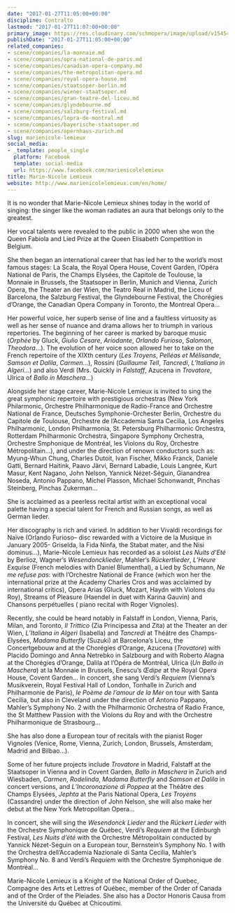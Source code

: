 ```yaml
---
date: "2017-01-27T11:05:00+00:00"
discipline: Contralto
lastmod: "2017-01-27T11:07:00+00:00"
primary_image: https://res.cloudinary.com/schmopera/image/upload/v1545409169/media/webhook-uploads/1485514952585/Intermezzo-portrait-Lemieux-400x500.png.png
publishDate: "2017-01-27T11:05:00+00:00"
related_companies:
- scene/companies/la-monnaie.md
- scene/companies/opra-national-de-paris.md
- scene/companies/canadian-opera-company.md
- scene/companies/the-metropolitan-opera.md
- scene/companies/royal-opera-house.md
- scene/companies/staatsoper-berlin.md
- scene/companies/wiener-staatsoper.md
- scene/companies/gran-teatre-del-liceu.md
- scene/companies/glyndebourne.md
- scene/companies/salzburg-festival.md
- scene/companies/lopra-de-montral.md
- scene/companies/bayerische-staatsoper.md
- scene/companies/opernhaus-zurich.md
slug: marienicole-lemieux
social_media:
- _template: people_single
  platform: Facebook
  template: social-media
  url: https://www.facebook.com/marienicolelemieux
title: Marie-Nicole Lemieux
website: http://www.marienicolelemieux.com/en/home/
---
```


It is no wonder that Marie-Nicole Lemieux shines today in the world of singing: the singer like the woman radiates an aura that belongs only to the greatest.

Her vocal talents were revealed to the public in 2000 when she won the Queen Fabiola and Lied Prize at the Queen Elisabeth Competition in Belgium.

She then began an international career that has led her to the world’s most famous stages: La Scala, the Royal Opera House, Covent Garden, l’Opéra National de Paris, the Champs Elysées, the Capitole de Toulouse, la Monnaie in Brussels, the Staatsoper in Berlin, Munich and Vienna, Zurich Opera, the Theater an der Wien, the Teatro Real in Madrid, the Liceu of Barcelona, the Salzburg Festival, the Glyndebourne Festival, the Chorégies d’Orange, the Canadian Opera Company in Toronto, the Montreal Opera…

Her powerful voice, her superb sense of line and a faultless virtuosity as well as her sense of nuance and drama allows her to triumph in various repertories. The beginning of her career is marked by baroque music (*Orphée* by Gluck, *Giulio Cesare*, *Ariodante*, *Orlando Furioso*, *Salomon*, *Theodora*…). The evolution of her voice soon allowed her to take on the French repertoire of the XIXth century (*Les Troyens*, *Pelléas et Mélisande*, *Samson et Dalila*, *Carmen*…), Rossini (*Guillaume Tell*, *Tancredi*, *L’Italiana in Algeri*…) and also Verdi (Mrs. Quickly in *Falstaff*, Azucena in *Trovatore*, Ulrica of *Ballo in Maschera*…)

Alongside her stage career, Marie-Nicole Lemieux is invited to sing the great symphonic repertoire with prestigious orchestras (New York Philarmonic, Orchestre Philharmonique de Radio-France and Orchestre National de France, Deutsches Symphonie-Orchester Berlin, Orchestre du Capitole de Toulouse, Orchestre de l’Accademia Santa Cecilia, Los Angeles Philharmonic, London Philharmonia, St. Petersburg Philharmonic Orchestra, Rotterdam Philharmonic Orchestra, Singapore Symphony Orchestra, Orchestre Smphonique de Montréal, les Violons du Roy, Orchestre Métropolitain…), and under the direction of renown conductors such as: Myung-Whun Chung, Charles Dutoit, Ivan Fischer, Mikko Franck, Daniele Gatti, Bernard Haitink, Paavo Järvi, Bernard Labadie, Louis Langrée, Kurt Masur, Kent Nagano, John Nelson, Yannick Nézet-Séguin, Gianandrea Noseda, Antonio Pappano, Michel Plasson, Michael Schonwandt, Pinchas Steinberg, Pinchas Zukerman…

She is acclaimed as a peerless recital artist with an exceptional vocal palette having a special talent for French and Russian songs, as well as German lieder.

Her discography is rich and varied. In addition to her Vivaldi recordings for Naïve (Orlando Furioso– disc rewarded with a Victoire de la Musique in January 2005- Griselda, la Fida Ninfa, the Stabat mater, and the Nisi dominus…), Marie-Nicole Lemieux has recorded as a soloist *Les Nuits d’Eté* by Berlioz, Wagner’s *Wesendoncklieder*, Mahler’s *Rückertlieder*, *L’Heure Exquise* (French melodies with Daniel Blumenthal), a Lied by Schumann, *Ne me refuse pas*: with l’Orchestre National de France (which won her the international prize at the Academy Charles Cros and was acclaimed by international critics), Opera Arias (Gluck, Mozart, Haydn with Violons du Roy), Streams of Pleasure (Haendel in duet with Karina Gauvin) and Chansons perpétuelles ( piano recital with Roger Vignoles).

Recently, she could be heard notably in Falstaff in London, Vienna, Paris, Milan, and Toronto, *Il Trittico* (Zia Principessa and Zita) at the Theater an der Wien, *L’Italiana in Algeri* (Isabella) and *Tancredi* at Théâtre des Champs-Elysées, *Madama Butterfly* (Suzuki) at Barcelona’s Liceu, the Concertgebouw and at the Chorégies d’Orange, Azucena (*Trovatore*) with Placido Domingo and Anna Netrebko in Salzbourg and with Roberto Alagna at the Chorégies d’Orange, Dalila at l’Opéra de Montréal, Ulrica (*Un Ballo in Maschera*) at la Monnaie in Brussels, Enescu’s *Œdipe* at the Royal Opera House, Covent Garden… In concert, she sang Verdi’s *Requiem* (Vienna’s Musikverein, Royal Festival Hall of London, Tonhalle in Zurich and Philharmonie de Paris), *le Poème de l’amour de la Mer* on tour with Santa Cecilia, but also in Cleveland under the direction of Antonio Pappano, Mahler’s Symphony No. 2 with the Philharmonic Orchestra of Radio France, the St Matthew Passion with the Violons du Roy and with the Orchestre Philharmonique de Strasbourg…

She has also done a European tour of recitals with the pianist Roger Vignoles (Venice, Rome, Vienna, Zurich, London, Brussels, Amsterdam, Madrid and Bilbao…).

Some of her future projects include *Trovatore* in Madrid, Falstaff at the Staatsoper in Vienna and in Covent Garden, *Ballo in Maschera* in Zurich and Wiesbaden, *Carmen*, *Rodelinda*, *Madama Butterfly* and *Samson et Dalila* in concert versions, and *L’Incoronazione di Poppea* at the Théâtre des Champs Elysées, *Jephta* at the Paris National Opera, *Les Troyens* (Cassandre) under the direction of John Nelson, she will also make her debut at the New York Metropolitan Opera…

In concert, she will sing the *Wesendonck Lieder* and the *Rückert Lieder* with the Orchestre Symphonique de Québec, Verdi’s *Requiem* at the Edinburgh Festival, *Les Nuits d’été* with the Orchestre Métropolitain conducted by Yannick Nézet-Seguin on a European tour, Bernstein’s Symphony No. 1 with the Orchestra dell’Accademia Nazionale di Santa Cecilia, Mahler’s Symphony No. 8 and Verdi’s *Requiem* with the Orchestre Symphonique de Montréal…

Marie-Nicole Lemieux is a Knight of the National Order of Quebec, Compagne des Arts et Lettres of Québec, member of the Order of Canada and of the Order of the Pleiades. She also has a Doctor Honoris Causa from the Université du Québec at Chicoutimi.
